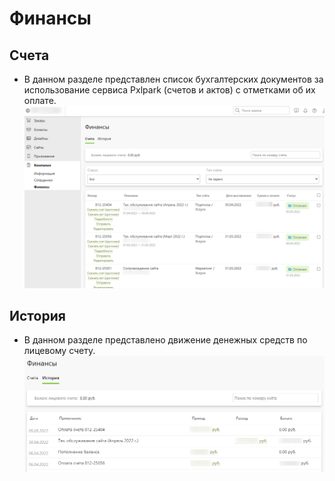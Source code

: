 # Финансы
## Счета
* В данном разделе представлен список бухгалтерских документов за использование сервиса Pxlpark (счетов и актов) с отметками об их оплате. 
![](../_media/profile/invoices.png ':size=80%')

## История
* В данном разделе представлено движение денежных средств по лицевому счету. 
![](../_media/profile/history.png)